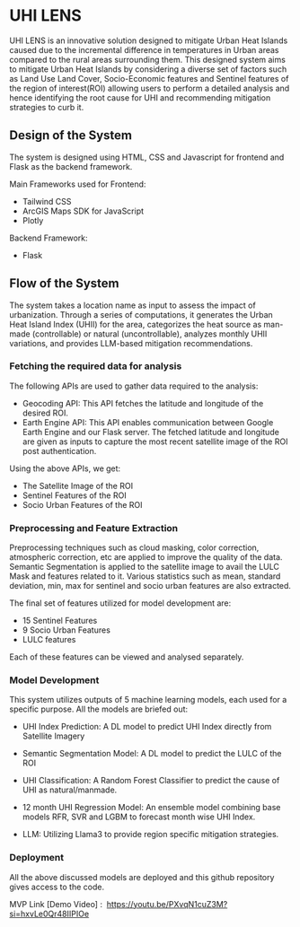 # UHI LENS

UHI LENS is an innovative solution designed to mitigate Urban Heat Islands caused due to the incremental difference in temperatures in Urban areas compared to the rural areas surrounding them. This designed system aims to mitigate Urban Heat Islands by considering a diverse set of factors such as Land Use Land Cover, Socio-Economic features and Sentinel features of the region of interest(ROI) allowing users to perform a detailed analysis and hence identifying the root cause for UHI and recommending mitigation strategies to curb it.

## Design of the System

The system is designed using HTML, CSS and Javascript for frontend and Flask as the backend framework. 

Main Frameworks used for Frontend:
* Tailwind CSS
* ArcGIS Maps SDK for JavaScript
* Plotly 

Backend Framework:
* Flask

## Flow of the System
The system takes a location name as input to assess the impact of urbanization. Through a series of computations, it generates the Urban Heat Island Index (UHII) for the area, categorizes the heat source as man-made (controllable) or natural (uncontrollable), analyzes monthly UHII variations, and provides LLM-based mitigation recommendations.

### Fetching the required data for analysis
The following APIs are used to gather data required to the analysis:

* Geocoding API: This API fetches the latitude and longitude of the desired ROI. 
* Earth Engine API: This API enables communication between Google Earth Engine and our Flask server. The fetched latitude and longitude are given as inputs to capture the most recent satellite image of the ROI post authentication.

Using the above APIs, we get:
* The Satellite Image of the ROI
* Sentinel Features of the ROI
* Socio Urban Features of the ROI

### Preprocessing and Feature Extraction
Preprocessing techniques such as cloud masking, color correction, atmospheric correction, etc are applied to improve the quality of the data. Semantic Segmentation is applied to the satellite image to avail the LULC Mask and features related to it. Various statistics such as mean, standard deviation, min, max for sentinel and socio urban features are also extracted.

The final set of features utilized for model development are:
* 15 Sentinel Features
* 9 Socio Urban Features
* LULC features

Each of these features can be viewed and analysed separately. 

### Model Development
This system utilizes outputs of 5 machine learning models, each used for a specific purpose. All the models are briefed out:

* UHI Index Prediction: A DL model to predict UHI Index directly from Satellite Imagery

* Semantic Segmentation Model: A DL model to predict the LULC of the ROI

* UHI Classification: A Random Forest Classifier to predict the cause of UHI as natural/manmade.

* 12 month UHI Regression Model: An ensemble model combining base models RFR, SVR and LGBM to forecast month wise UHI Index. 

* LLM: Utilizing Llama3 to provide region specific mitigation strategies. 

### Deployment

All the above discussed models are deployed and this github repository gives access to the code.

MVP Link [Demo Video] : ​
https://youtu.be/PXvqN1cuZ3M?si=hxvLe0Qr48IIPIOe 
